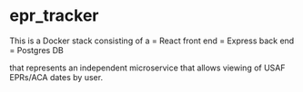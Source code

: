 # epr_tracker

This is a Docker stack consisting of a
= React front end
= Express back end
= Postgres DB 

that represents an independent microservice that allows viewing of USAF EPRs/ACA dates by user.


